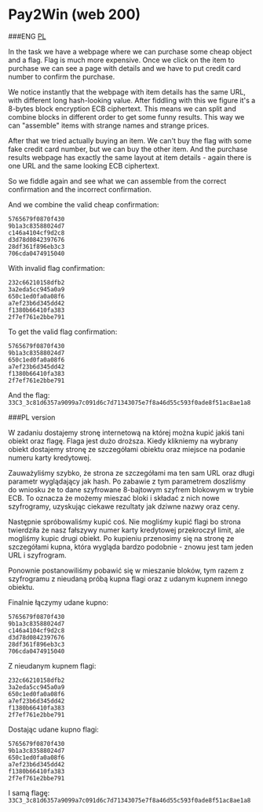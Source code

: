 # Pay2Win (web 200)

###ENG
[PL](#pl-version)

In the task we have a webpage where we can purchase some cheap object and a flag.
Flag is much more expensive.
Once we click on the item to purchase we can see a page with details and we have to put credit card number to confirm the purchase.

We notice instantly that the webpage with item details has the same URL, with different long hash-looking value.
After fiddling with this we figure it's a 8-bytes block encryption ECB ciphertext.
This means we can split and combine blocks in different order to get some funny results.
This way we can "assemble" items with strange names and strange prices.

After that we tried actually buying an item.
We can't buy the flag with some fake credit card number, but we can buy the other item.
And the purchase results webpage has exactly the same layout at item details - again there is one URL and the same looking ECB ciphertext.

So we fiddle again and see what we can assemble from the correct confirmation and the incorrect confirmation.

And we combine the valid cheap confirmation:

```
5765679f0870f430
9b1a3c83588024d7
c146a4104cf9d2c8
d3d78d0842397676
28df361f896eb3c3
706cda0474915040
```

With invalid flag confirmation:

```
232c66210158dfb2
3a2eda5cc945a0a9
650c1ed0fa0a08f6
a7ef23b6d345dd42
f1380b66410fa383
2f7ef761e2bbe791
```

To get the valid flag confirmation:

```
5765679f0870f430
9b1a3c83588024d7
650c1ed0fa0a08f6
a7ef23b6d345dd42
f1380b66410fa383
2f7ef761e2bbe791
```

And the flag: `33C3_3c81d6357a9099a7c091d6c7d71343075e7f8a46d55c593f0ade8f51ac8ae1a8`


###PL version

W zadaniu dostajemy stronę internetową na której można kupić jakiś tani obiekt oraz flagę.
Flaga jest dużo droższa.
Kiedy klikniemy na wybrany obiekt dostajemy stronę ze szczegółami obiektu oraz miejsce na podanie numeru karty kredytowej.

Zauważyliśmy szybko, że strona ze szczegółami ma ten sam URL oraz długi parametr wyglądający jak hash.
Po zabawie z tym parametrem doszliśmy do wniosku że to dane szyfrowane 8-bajtowym szyfrem blokowym w trybie ECB.
To oznacza że możemy mieszać bloki i składać z nich nowe szyfrogramy, uzyskując ciekawe rezultaty jak dziwne nazwy oraz ceny.

Następnie spróbowaliśmy kupić coś.
Nie mogliśmy kupić flagi bo strona twierdziła że nasz fałszywy numer karty kredytowej przekroczył limit, ale mogliśmy kupic drugi obiekt.
Po kupieniu przenosimy się na stronę ze szczegółami kupna, która wygląda bardzo podobnie - znowu jest tam jeden URL i szyfrogram.

Ponownie postanowiliśmy pobawić się w mieszanie bloków, tym razem z szyfrogramu z nieudaną próbą kupna flagi oraz z udanym kupnem innego obiektu.

Finalnie łączymy udane kupno:

```
5765679f0870f430
9b1a3c83588024d7
c146a4104cf9d2c8
d3d78d0842397676
28df361f896eb3c3
706cda0474915040
```

Z nieudanym kupnem flagi:

```
232c66210158dfb2
3a2eda5cc945a0a9
650c1ed0fa0a08f6
a7ef23b6d345dd42
f1380b66410fa383
2f7ef761e2bbe791
```

Dostając udane kupno flagi:

```
5765679f0870f430
9b1a3c83588024d7
650c1ed0fa0a08f6
a7ef23b6d345dd42
f1380b66410fa383
2f7ef761e2bbe791
```

I samą flagę: `33C3_3c81d6357a9099a7c091d6c7d71343075e7f8a46d55c593f0ade8f51ac8ae1a8`
